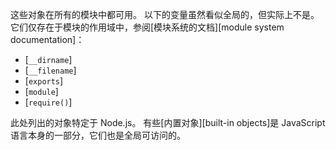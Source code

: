 
<!--introduced_in=v0.10.0-->
<!-- type=misc -->

这些对象在所有的模块中都可用。 
以下的变量虽然看似全局的，但实际上不是。 
它们仅存在于模块的作用域中，参阅[模块系统的文档][module system documentation]：

- [`__dirname`]
- [`__filename`]
- [`exports`]
- [`module`]
- [`require()`]

此处列出的对象特定于 Node.js。 
有些[内置对象][built-in objects]是 JavaScript 语言本身的一部分，它们也是全局可访问的。

